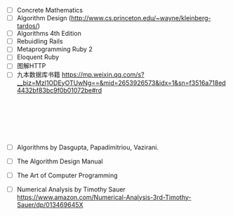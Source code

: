 - [ ] Concrete Mathematics
- [ ] Algorithm Design (http://www.cs.princeton.edu/~wayne/kleinberg-tardos/)
- [ ] Algorithms 4th Edition
- [ ] Rebuidling Rails
- [ ] Metaprogramming Ruby 2
- [ ] Eloquent Ruby
- [ ] 图解HTTP
- [ ] 九本数据库书籍 https://mp.weixin.qq.com/s?__biz=MzI1ODEyOTUwNg==&mid=2653926573&idx=1&sn=f3516a718ed4432bf83bc9f0b01072be#rd

<br><br><br><br><br>
- [ ] Algorithms by Dasgupta, Papadimitriou, Vazirani.
- [ ] The Algorithm Design Manual
- [ ] The Art of Computer Programming

- [ ] Numerical Analysis by Timothy Sauer https://www.amazon.com/Numerical-Analysis-3rd-Timothy-Sauer/dp/013469645X

